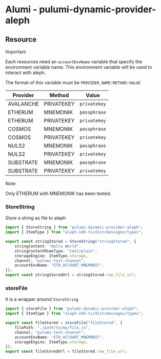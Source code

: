 # Alumi - pulumi-dynamic-provider-aleph

## Resource

> [!IMPORTANT]
> Each resources need an `accountEnvName` variable that specify the environment variable name.
> This environment variable will be used to interact with aleph.

The format of this variable must be `PROVIDER_NAME:METHOD:VALUE`

| Provider  | Method     | Value        |
| --------- | ---------- | ------------ |
| AVALANCHE | PRIVATEKEY | `privatekey` |
| ETHERUM   | MNEMONIK   | `passphrase` |
| ETHERUM   | PRIVATEKEY | `privatekey` |
| COSMOS    | MNEMONIK   | `passphrase` |
| COSMOS    | PRIVATEKEY | `privatekey` |
| NULS2     | MNEMONIK   | `passphrase` |
| NULS2     | PRIVATEKEY | `privatekey` |
| SUBSTRATE | MNEMONIK   | `passphrase` |
| SUBSTRATE | PRIVATEKEY | `privatekey` |

> [!NOTE]
> Only ETHERUM with MNEMONIK has been tested.

### StoreString

Store a string as file to aleph

```ts
import { StoreString } from "pulumi-dynamic-provider-aleph";
import { ItemType } from "aleph-sdk-ts/dist/messages/types";

export const stringStored = StoreString("stringStored", {
    stringContent: "Hello World",
    stringContentMimeType: "text/plain",
    storageEngine: ItemType.storage,
    channel: "pulumi-test-channel",
    accountEnvName: "ETH_ACCOUNT_MNEMONIC",
});
export const stringStoredUrl = stringStored.raw_file_url;
```

### storeFile

It is a wrapper around `StoreString`

```ts
import { storeFile } from "pulumi-dynamic-provider-aleph";
import { ItemType } from "aleph-sdk-ts/dist/messages/types";

export const fileStored = storeFile("fileStored", {
    filePath: "./path/to/my/file.js",
    channel: "pulumi-test-channel",
    accountEnvName: "ETH_ACCOUNT_MNEMONIC",
    storageEngine: ItemType.storage,
});
export const fileStoredUrl = fileStored.raw_file_url;
```
